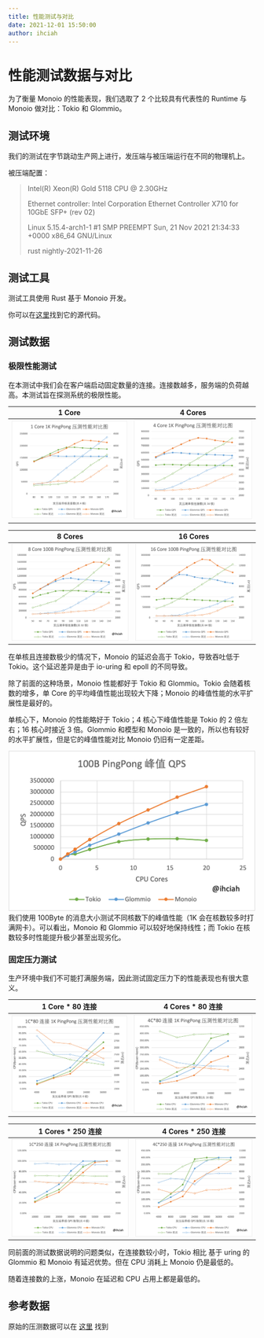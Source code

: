 ```yaml
---
title: 性能测试与对比
date: 2021-12-01 15:50:00
author: ihciah
---
```


# 性能测试数据与对比

为了衡量 Monoio 的性能表现，我们选取了 2 个比较具有代表性的 Runtime 与 Monoio 做对比：Tokio 和 Glommio。

## 测试环境
我们的测试在字节跳动生产网上进行，发压端与被压端运行在不同的物理机上。

被压端配置：
> Intel(R) Xeon(R) Gold 5118 CPU @ 2.30GHz
>
> Ethernet controller: Intel Corporation Ethernet Controller X710 for 10GbE SFP+ (rev 02)
>
> Linux 5.15.4-arch1-1 #1 SMP PREEMPT Sun, 21 Nov 2021 21:34:33 +0000 x86_64 GNU/Linux
>
> rust nightly-2021-11-26

## 测试工具
测试工具使用 Rust 基于 Monoio 开发。

你可以在[这里](https://github.com/monoio-rs/monoio-benchmark)找到它的源代码。

## 测试数据

### 极限性能测试
在本测试中我们会在客户端启动固定数量的连接。连接数越多，服务端的负荷越高。本测试旨在探测系统的极限性能。

1 Core                     |  4 Cores
:-------------------------:|:-------------------------:
![1core](/.github/resources/benchmark/monoio-bench-1C.png)  |  ![4cores](/.github/resources/benchmark/monoio-bench-4C.png)

8 Cores                     |  16 Cores
:-------------------------:|:-------------------------:
![8cores](/.github/resources/benchmark/monoio-bench-8C.png)  |  ![16cores](/.github/resources/benchmark/monoio-bench-16C.png)

在单核且连接数极少的情况下，Monoio 的延迟会高于 Tokio，导致吞吐低于 Tokio。这个延迟差异是由于 io-uring 和 epoll 的不同导致。

除了前面的这种场景，Monoio 性能都好于 Tokio 和 Glommio。Tokio 会随着核数的增多，单 Core 的平均峰值性能出现较大下降；Monoio 的峰值性能的水平扩展性是最好的。

单核心下，Monoio 的性能略好于 Tokio；4 核心下峰值性能是 Tokio 的 2 倍左右；16 核心时接近 3 倍。Glommio 和模型和 Monoio 是一致的，所以也有较好的水平扩展性，但是它的峰值性能对比 Monoio 仍旧有一定差距。

![100B](/.github/resources/benchmark/monoio-bench-100B.png)
我们使用 100Byte 的消息大小测试不同核数下的峰值性能（1K 会在核数较多时打满网卡）。可以看出，Monoio 和 Glommio 可以较好地保持线性；而 Tokio 在核数较多时性能提升极少甚至出现劣化。

### 固定压力测试
生产环境中我们不可能打满服务端，因此测试固定压力下的性能表现也有很大意义。

1 Core * 80 连接            |  4 Cores * 80 连接
:-------------------------:|:-------------------------:
![1core*80](/.github/resources/benchmark/monoio-bench-1C-80conn-qps.png)  |  ![4cores*80](/.github/resources/benchmark/monoio-bench-4C-80conn-qps.png)

1 Cores * 250 连接           |  4 Cores * 250 连接
:-------------------------:|:-------------------------:
![1core*250](/.github/resources/benchmark/monoio-bench-1C-250conn-qps.png)  |  ![4cores*250](/.github/resources/benchmark/monoio-bench-4C-250conn-qps.png)

同前面的测试数据说明的问题类似，在连接数较小时，Tokio 相比 基于 uring 的 Glommio 和 Monoio 有延迟优势。但在 CPU 消耗上 Monoio 仍是最低的。

随着连接数的上涨，Monoio 在延迟和 CPU 占用上都是最低的。

## 参考数据
原始的压测数据可以在 [这里](/.github/resources/benchmark/raw_data.txt) 找到